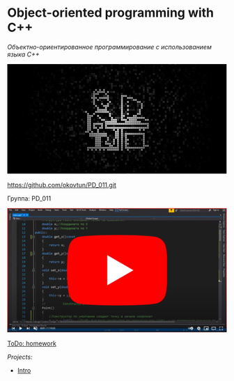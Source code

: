 ﻿# Object-oriented programming with C++ #
*Объектно-ориентированное программирование с использованием языка C++*

![logo](/img/logo_1280x640px.png)

<https://github.com/okovtun/PD_011.git>

Группа: PD_011

[![YouTube](/img/YouTube_PL_530x300px.png)](https://www.youtube.com/playlist?list=PLeqyOOqxeiIPInTeBnDUO6ik4Q7bRp2cR "Play list on YouTube")

[ToDo: homework](ToDo.md "ToDo")

*Projects:*
* [Intro](/Intro/Intro/main.cpp)